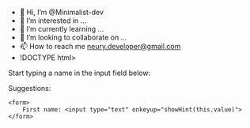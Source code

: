- 👋 Hi, I’m @Minimalist-dev
- 👀 I’m interested in ...
- 🌱 I’m currently learning ...
- 💞️ I’m looking to collaborate on ...
- 📫 How to reach me neury.developer@gmail.com
- !DOCTYPE html>
<html>
<head>
    <title>Notas</title>
    <meta charset="UTF-8">
    <meta name="viewport" content="width=device-width, initial-scale=1.0">
    <link rel="stylesheet" href="/index.css">
    <link rel="stylesheet" href="">
<style>

</style>
<body>

<p>Start typing a name in the input field below:</p>
    <p>Suggestions: <span id="txtHint"></span></p>

    <form>
        First name: <input type="text" onkeyup="showHint(this.value)">
    </form>

<script>
    function showHint(str) {
      if (str.length == 0) {
        document.getElementById("txtHint").innerHTML = "";
                return;
            } else {
                const xmlhttp = new XMLHttpRequest();
                xmlhttp.onload = function () {
                    document.getElementById("txtHint").innerHTML = this.responseText;
                }
                xmlhttp.open("GET", "http://localhost/Notas/gethint.php?q=" + str);
                xmlhttp.send();
            }
        }
</script> 
</body>
</html>
